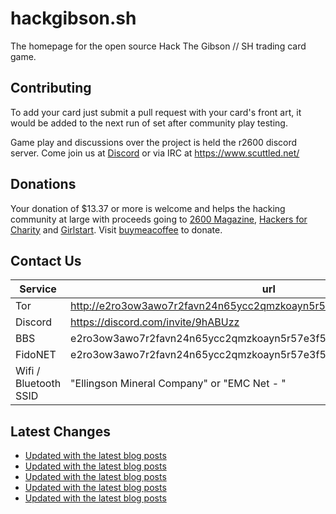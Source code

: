 # hackgibson.sh
The homepage for the open source Hack The Gibson // SH trading card game.


## Contributing

To add your card just submit a pull request with your card's front art, it would be added to the next run of set after community play testing.

Game play and discussions over the project is held the r2600 discord server. Come join us at [Discord](https://discord.com/invite/9hABUzz) or via IRC at https://www.scuttled.net/


## Donations

Your donation of $13.37 or more is welcome and helps the hacking community at large with proceeds going to [2600 Magazine](https://2600.com/), [Hackers for Charity](https://hackersforcharity.org) and [Girlstart](https://girlstart.org).  Visit [buymeacoffee](https://www.buymeacoffee.com/hackgibson.sh) to donate.


## Contact Us

Service | url
-|-
Tor | http://e2ro3ow3awo7r2favn24n65ycc2qmzkoayn5r57e3f56nvjwdcgg32ad.onion
Discord | https://discord.com/invite/9hABUzz
BBS | e2ro3ow3awo7r2favn24n65ycc2qmzkoayn5r57e3f56nvjwdcgg32ad.onion:23
FidoNET | e2ro3ow3awo7r2favn24n65ycc2qmzkoayn5r57e3f56nvjwdcgg32ad.onion:24554
Wifi / Bluetooth SSID | "Ellingson Mineral Company" or "EMC Net - <fidonet address>"

## Latest Changes
<!-- BLOG-POST-LIST:START -->
- [Updated with the latest blog posts](https://github.com/DFW2600/hackgibson.sh/commit/685752d575c9418cd1e317d99ad2e98954083dcf)
- [Updated with the latest blog posts](https://github.com/DFW2600/hackgibson.sh/commit/b50a118d10d90e9c50931653aca92c9133646d5f)
- [Updated with the latest blog posts](https://github.com/DFW2600/hackgibson.sh/commit/4792f1a8f5ba48714452aea7c8d86ef8c088c929)
- [Updated with the latest blog posts](https://github.com/DFW2600/hackgibson.sh/commit/1bf4aa30cf92c18808a4fdc1dcfa61c920ac2927)
- [Updated with the latest blog posts](https://github.com/DFW2600/hackgibson.sh/commit/7cdb9d7064deeb58d0a0a62fb56431c56c13d241)
<!-- BLOG-POST-LIST:END -->
